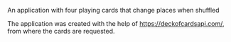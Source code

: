 An application with four playing cards that change places when shuffled

The application was created with the help of https://deckofcardsapi.com/, from where the cards are requested.


